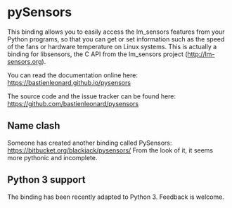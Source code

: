 pySensors
=========

This binding allows you to easily access the lm_sensors features from
your Python programs, so that you can get or set information such as
the speed of the fans or hardware temperature on Linux systems. This
is actually a binding for libsensors, the C API from the lm_sensors
project (http://lm-sensors.org).

You can read the documentation online here:
https://bastienleonard.github.io/pysensors

The source code and the issue tracker can be found here:
https://github.com/bastienleonard/pysensors


Name clash
----------

Someone has created another binding called PySensors:
https://bitbucket.org/blackjack/pysensors/
From the look of it, it seems more pythonic and incomplete.

Python 3 support
----------------

The binding has been recently adapted to Python 3. Feedback is
welcome.
